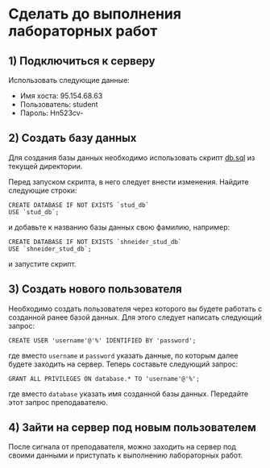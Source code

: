 # Сделать до выполнения лабораторных работ

## 1) Подключиться к серверу

Использовать следующие данные:
+ Имя хоста: 95.154.68.63
+ Пользователь: student
+ Пароль: Hn523cv-

## 2) Создать базу данных

Для создания базы данных необходимо использовать скрипт [db.sql](db.sql) из текущей директории.

Перед запуском скрипта, в него следует внести изменения. Найдите следующие строки: 

```
CREATE DATABASE IF NOT EXISTS `stud_db`
USE `stud_db`;
``` 

и добавьте к названию базы данных свою фамилию, например:
```
CREATE DATABASE IF NOT EXISTS `shneider_stud_db` 
USE `shneider_stud_db`;
```

и запустите скрипт.


## 3) Создать нового пользователя

Необходимо создать пользователя через которого вы будете работать с созданной ранее базой данных. Для этого следует написать следующий запрос:

```
CREATE USER 'username'@'%' IDENTIFIED BY 'password';
```

где вместо ```username``` и ```password``` указать данные, по которым далее будете заходить на сервер. Теперь составьте следующий запрос:

```
GRANT ALL PRIVILEGES ON database.* TO 'username'@'%';
```

где вместо ```database``` указать имя созданной базы данных. Передайте этот запрос преподавателю.

## 4) Зайти на сервер под новым пользователем

После сигнала от преподавателя, можно заходить на сервер под своими данными и приступать к выполнению лабораторных работ.
